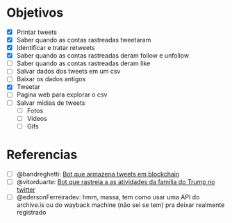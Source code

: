 # Objetivos

- [x] Printar tweets
- [x] Saber quando as contas rastreadas tweetaram
- [x] Identificar e tratar retweets
- [x] Saber quando as contas rastreadas deram follow e unfollow
- [ ] Saber quando as contas rastreadas deram like
- [ ] Salvar dados dos tweets em um csv
- [ ] Baixar os dados antigos
- [x] Tweetar
- [ ] Pagina web para explorar o csv
- [ ] Salvar mídias de tweets
  - [ ] Fotos
  - [ ] Videos
  - [ ] Gifs

# Referencias

- [ ] @bandreghetti: [Bot que armazena tweets em blockchain](https://twitter.com/save_the_tweet)
- [ ] @vitorduarte: [Bot que rastreia a as atividades da familia do Trump no twitter](https://twitter.com/TrumpsAlert)
- [ ] @edersonFerreiradev: hmm, massa, tem como usar uma API do archive.is ou do wayback machine (não sei se tem) pra deixar realmente registrado
